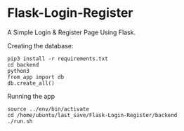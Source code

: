 # Flask-Login-Register
A Simple Login &amp; Register Page Using Flask.

Creating the database:
```
pip3 install -r requirements.txt
cd backend
python3
from app import db
db.create_all()
```

Running the app
```
source ../env/bin/activate
cd /home/ubuntu/last_save/Flask-Login-Register/backend
./run.sh
```

